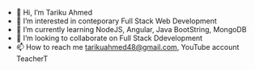 - 👋 Hi, I’m Tariku Ahmed 
- 👀 I’m interested in conteporary Full Stack Web Development 
- 🌱 I’m currently learning  NodeJS, Angular, Java BootString, MongoDB
- 💞️ I’m looking to collaborate on Full Stack Ddevelopment 
- 📫 How to reach me tarikuahmed48@gmail.com, YouTube account TeacherT

<!---
tahmed30/tahmed30 is a ✨ special ✨ repository because its `README.md` (this file) appears on your GitHub profile.
You can click the Preview link to take a look at your changes.
--->
